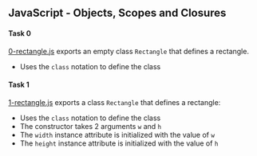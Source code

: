 ## JavaScript - Objects, Scopes and Closures

#### Task 0
[0-rectangle.js](0-rectangle.js) exports an empty class `Rectangle` that defines a rectangle.
- Uses the `class` notation to define the class

#### Task 1
[1-rectangle.js](1-rectangle.js) exports a class `Rectangle` that defines a rectangle:
- Uses the `class` notation to define the class
- The constructor takes 2 arguments `w` and `h`
- The `width` instance attribute is initialized with the value of `w`
- The `height` instance attribute is initialized with the value of `h`
